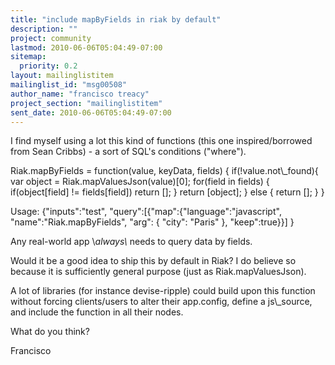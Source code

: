 ```yaml
---
title: "include mapByFields in riak by default"
description: ""
project: community
lastmod: 2010-06-06T05:04:49-07:00
sitemap:
  priority: 0.2
layout: mailinglistitem
mailinglist_id: "msg00508"
author_name: "francisco treacy"
project_section: "mailinglistitem"
sent_date: 2010-06-06T05:04:49-07:00
---
```



I find myself using a lot this kind of functions (this one
inspired/borrowed from Sean Cribbs) - a sort of SQL's conditions
("where").

Riak.mapByFields = function(value, keyData, fields) {
 if(!value.not\\_found){
 var object = Riak.mapValuesJson(value)[0];
 for(field in fields) {
 if(object[field] != fields[field])
 return [];
 }
 return [object];
 } else {
 return [];
 }
}

Usage:
{"inputs":"test",
 "query":[{"map":{"language":"javascript",
 "name":"Riak.mapByFields",
 "arg": { "city": "Paris" },
 "keep":true}}]
}

Any real-world app \\*always\\* needs to query data by fields.

Would it be a good idea to ship this by default in Riak? I do believe
so because it is sufficiently general purpose (just as
Riak.mapValuesJson).

A lot of libraries (for instance devise-ripple) could build upon this
function without forcing clients/users to alter their app.config,
define a js\\_source, and include the function in all their nodes.

What do you think?

Francisco

